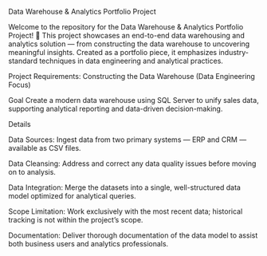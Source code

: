 Data Warehouse & Analytics Portfolio Project

Welcome to the repository for the Data Warehouse & Analytics Portfolio Project! 🚀
This project showcases an end-to-end data warehousing and analytics solution — from constructing the data warehouse to uncovering meaningful insights. Created as a portfolio piece, it emphasizes industry-standard techniques in data engineering and analytical practices.

Project Requirements:
Constructing the Data Warehouse (Data Engineering Focus)

Goal
Create a modern data warehouse using SQL Server to unify sales data, supporting analytical reporting and data-driven decision-making.

Details

Data Sources: Ingest data from two primary systems — ERP and CRM — available as CSV files.

Data Cleansing: Address and correct any data quality issues before moving on to analysis.

Data Integration: Merge the datasets into a single, well-structured data model optimized for analytical queries.

Scope Limitation: Work exclusively with the most recent data; historical tracking is not within the project’s scope.

Documentation: Deliver thorough documentation of the data model to assist both business users and analytics professionals.
